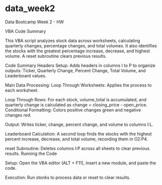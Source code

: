 # data_week2
Data Bootcamp Week 2 - HW

VBA Code Summary

This VBA script analyzes stock data across worksheets, calculating quarterly changes, percentage changes, and total volumes. 
It also identifies the stocks with the greatest percentage increase, decrease, and highest volume. A reset subroutine clears previous results.

Code Summary
Headers Setup:
Adds headers in columns I to P to organize outputs: Ticker, Quarterly Change, Percent Change, Total Volume, and Leaderboard values.

Main Data Processing:
Loop Through Worksheets: Applies the process to each worksheet.

Loop Through Rows:
For each stock, volume_total is accumulated, and quarterly change is calculated as change = closing_price - open_price.
Conditional Formatting: Colors positive changes green and negative changes red.

Output: Writes ticker, change, percent change, and volume to columns I:L.

Leaderboard Calculation:
A second loop finds the stocks with the highest percent increase, decrease, and total volume, recording them in O2:P4.

reset Subroutine:
Deletes columns I:P across all sheets to clear previous results.
Running the Code

Setup:
Open the VBA editor (ALT + F11), insert a new module, and paste the code.

Execution:
Run stonks to process data or reset to clear results.
